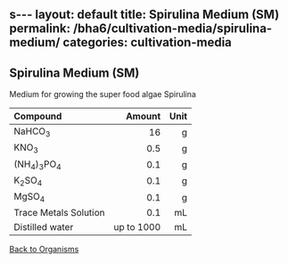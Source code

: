 s---
layout: default
title: Spirulina Medium (SM)
permalink: /bha6/cultivation-media/spirulina-medium/
categories: cultivation-media
---

## Spirulina Medium (SM)

Medium for growing the super food algae Spirulina

|Compound| Amount | Unit |
|:-------|-------:|-----:|
|NaHCO<sub>3</sub>|16|g|
|KNO<sub>3</sub>|0.5|g|
|(NH<sub>4</sub>)<sub>3</sub>PO<sub>4</sub>|0.1|g|
|K<sub>2</sub>SO<sub>4</sub>|0.1|g|
|MgSO<sub>4</sub>|0.1|g|
|Trace Metals Solution|0.1|mL|
|Distilled water|up to 1000|mL|

[Back to Organisms](/bha6/organisms/)
